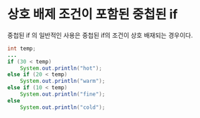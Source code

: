# 상호 배제 조건이 포함된 중첩된 if

중첩된 if 의 일반적인 사용은 중첩된 if의 조건이 상호 배재되는 경우이다.

```java
int temp;
...
if (30 < temp)
    System.out.println("hot");
else if (20 < temp)
    System.out.println("warm");
else if (10 < temp)
    System.out.println("fine");
else
    System.out.println("cold");

```